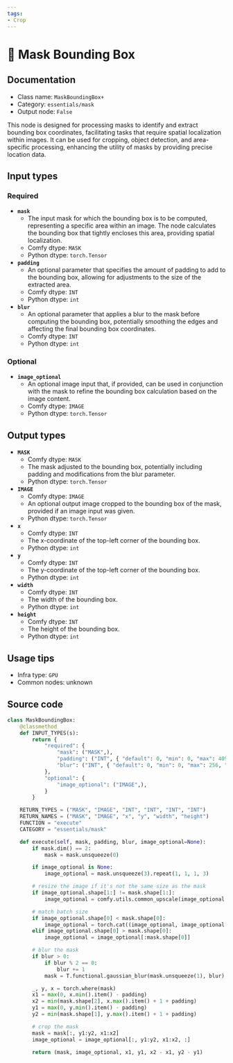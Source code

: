 ```yaml
---
tags:
- Crop
---
```


# 🔧 Mask Bounding Box
## Documentation
- Class name: `MaskBoundingBox+`
- Category: `essentials/mask`
- Output node: `False`

This node is designed for processing masks to identify and extract bounding box coordinates, facilitating tasks that require spatial localization within images. It can be used for cropping, object detection, and area-specific processing, enhancing the utility of masks by providing precise location data.
## Input types
### Required
- **`mask`**
    - The input mask for which the bounding box is to be computed, representing a specific area within an image. The node calculates the bounding box that tightly encloses this area, providing spatial localization.
    - Comfy dtype: `MASK`
    - Python dtype: `torch.Tensor`
- **`padding`**
    - An optional parameter that specifies the amount of padding to add to the bounding box, allowing for adjustments to the size of the extracted area.
    - Comfy dtype: `INT`
    - Python dtype: `int`
- **`blur`**
    - An optional parameter that applies a blur to the mask before computing the bounding box, potentially smoothing the edges and affecting the final bounding box coordinates.
    - Comfy dtype: `INT`
    - Python dtype: `int`
### Optional
- **`image_optional`**
    - An optional image input that, if provided, can be used in conjunction with the mask to refine the bounding box calculation based on the image content.
    - Comfy dtype: `IMAGE`
    - Python dtype: `torch.Tensor`
## Output types
- **`MASK`**
    - Comfy dtype: `MASK`
    - The mask adjusted to the bounding box, potentially including padding and modifications from the blur parameter.
    - Python dtype: `torch.Tensor`
- **`IMAGE`**
    - Comfy dtype: `IMAGE`
    - An optional output image cropped to the bounding box of the mask, provided if an image input was given.
    - Python dtype: `torch.Tensor`
- **`x`**
    - Comfy dtype: `INT`
    - The x-coordinate of the top-left corner of the bounding box.
    - Python dtype: `int`
- **`y`**
    - Comfy dtype: `INT`
    - The y-coordinate of the top-left corner of the bounding box.
    - Python dtype: `int`
- **`width`**
    - Comfy dtype: `INT`
    - The width of the bounding box.
    - Python dtype: `int`
- **`height`**
    - Comfy dtype: `INT`
    - The height of the bounding box.
    - Python dtype: `int`
## Usage tips
- Infra type: `GPU`
- Common nodes: unknown


## Source code
```python
class MaskBoundingBox:
    @classmethod
    def INPUT_TYPES(s):
        return {
            "required": {
                "mask": ("MASK",),
                "padding": ("INT", { "default": 0, "min": 0, "max": 4096, "step": 1, }),
                "blur": ("INT", { "default": 0, "min": 0, "max": 256, "step": 1, }),
            },
            "optional": {
                "image_optional": ("IMAGE",),
            }
        }

    RETURN_TYPES = ("MASK", "IMAGE", "INT", "INT", "INT", "INT")
    RETURN_NAMES = ("MASK", "IMAGE", "x", "y", "width", "height")
    FUNCTION = "execute"
    CATEGORY = "essentials/mask"

    def execute(self, mask, padding, blur, image_optional=None):
        if mask.dim() == 2:
            mask = mask.unsqueeze(0)

        if image_optional is None:
            image_optional = mask.unsqueeze(3).repeat(1, 1, 1, 3)

        # resize the image if it's not the same size as the mask
        if image_optional.shape[1:] != mask.shape[1:]:
            image_optional = comfy.utils.common_upscale(image_optional.permute([0,3,1,2]), mask.shape[2], mask.shape[1], upscale_method='bicubic', crop='center').permute([0,2,3,1])

        # match batch size
        if image_optional.shape[0] < mask.shape[0]:
            image_optional = torch.cat((image_optional, image_optional[-1].unsqueeze(0).repeat(mask.shape[0]-image_optional.shape[0], 1, 1, 1)), dim=0)
        elif image_optional.shape[0] > mask.shape[0]:
            image_optional = image_optional[:mask.shape[0]]

        # blur the mask
        if blur > 0:
            if blur % 2 == 0:
                blur += 1
            mask = T.functional.gaussian_blur(mask.unsqueeze(1), blur).squeeze(1)

        _, y, x = torch.where(mask)
        x1 = max(0, x.min().item() - padding)
        x2 = min(mask.shape[2], x.max().item() + 1 + padding)
        y1 = max(0, y.min().item() - padding)
        y2 = min(mask.shape[1], y.max().item() + 1 + padding)

        # crop the mask
        mask = mask[:, y1:y2, x1:x2]
        image_optional = image_optional[:, y1:y2, x1:x2, :]

        return (mask, image_optional, x1, y1, x2 - x1, y2 - y1)

```

